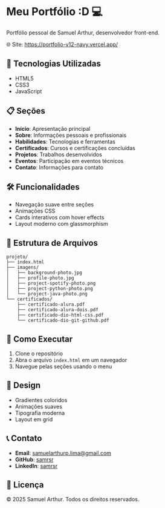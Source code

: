# Meu Portfólio :D 💻

Portfólio pessoal de Samuel Arthur, desenvolvedor front-end.

🌐 Site: https://portfolio-v12-navy.vercel.app/

## 🚀 Tecnologias Utilizadas

- HTML5
- CSS3
- JavaScript

## 📋 Seções

- **Início**: Apresentação principal
- **Sobre**: Informações pessoais e profissionais
- **Habilidades**: Tecnologias e ferramentas
- **Certificados**: Cursos e certificações concluídas
- **Projetos**: Trabalhos desenvolvidos
- **Eventos**: Participação em eventos técnicos
- **Contato**: Informações para contato

## 🛠️ Funcionalidades

- Navegação suave entre seções
- Animações CSS
- Cards interativos com hover effects
- Layout moderno com glassmorphism

## 📁 Estrutura de Arquivos

```
projeto/
├── index.html
├── imagens/
│   ├── background-photo.jpg
│   ├── profile-photo.jpg
│   ├── project-spotify-photo.png
│   ├── project-python-photo.png
│   └── project-java-photo.png
└── certificados/
    ├── certificado-alura.pdf
    ├── certificado-alura-dois.pdf
    ├── certificado-dio-html-css.pdf
    └── certificado-dio-git-github.pdf
```

## 🚀 Como Executar

1. Clone o repositório
2. Abra o arquivo `index.html` em um navegador
3. Navegue pelas seções usando o menu

## 🎨 Design

- Gradientes coloridos
- Animações suaves
- Tipografia moderna
- Layout em grid

## 📞 Contato

- **Email**: samuelarthurp.lima@gmail.com
- **GitHub**: [samrsr](https://github.com/samrsr)
- **LinkedIn**: [samrsr](https://www.linkedin.com/in/samrsr/)

## 📄 Licença

© 2025 Samuel Arthur. Todos os direitos reservados.
